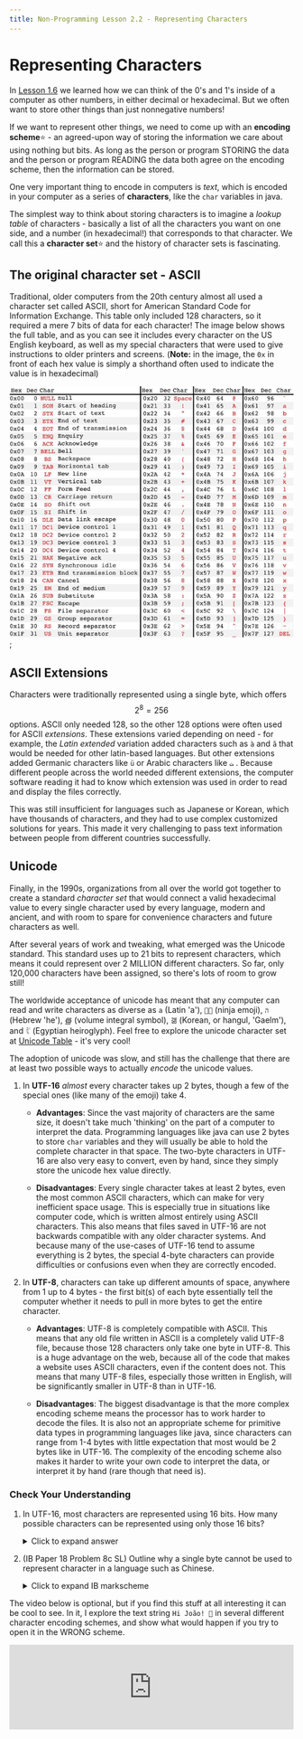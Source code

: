 ```yaml
---
title: Non-Programming Lesson 2.2 - Representing Characters
---
```

# Representing Characters

In [Lesson 1.6](np1.6_representing_integers.md) we learned how we can think of the 0's and 1's inside of a computer as other numbers, in either decimal or hexadecimal. But we often want to store other things than just nonnegative numbers!

If we want to represent other things, we need to come up with an **encoding scheme**:star: - an agreed-upon way of storing the information we care about using nothing but bits. As long as the person or program STORING the data and the person or program READING the data both agree on the encoding scheme, then the information can be stored.

One very important thing to encode in computers is *text*, which is encoded in your computer as a series of **characters**, like the `char` variables in java.

The simplest way to think about storing characters is to imagine a *lookup table* of characters - basically a list of all the characters you want on one side, and a number (in hexadecimal!) that corresponds to that character. We call this a **character set**:star: and the history of character sets is fascinating.

## The original character set - ASCII

Traditional, older computers from the 20th century almost all used a character set called ASCII, short for American Standard Code for Information Exchange. This table only included 128 characters, so it required a mere 7 bits of data for each character! The image below shows the full table, and as you can see it includes every character on the US English keyboard, as well as my special characters that were used to give instructions to older printers and screens. (**Note:** in the image, the `0x` in front of each hex value is simply a shorthand often used to indicate the value is in hexadecimal)

![ASCII table](media/ascii.jpg);

## ASCII Extensions

Characters were traditionally represented using a single byte, which offers $$2^8 = 256$$ options. ASCII only needed 128, so the other 128 options were often used for ASCII *extensions*. These extensions varied depending on need - for example, the *Latin extended* variation added characters such as `à` and `ã` that would be needed for other latin-based languages. But other extensions added Germanic characters like `ü` or Arabic characters like `ﺖ` . Because different people across the world needed different extensions, the computer software reading it had to know which extension was used in order to read and display the files correctly.

This was still insufficient for languages such as Japanese or Korean, which have thousands of characters, and they had to use complex customized solutions for years. This made it very challenging to pass text information between people from different countries successfully.

## Unicode

Finally, in the 1990s, organizations from all over the world got together to create a standard *character set* that would connect a valid hexadecimal value to every single character used by every language, modern and ancient, and with room to spare for convenience characters and future characters as well.

After several years of work and tweaking, what emerged was the Unicode standard. This standard uses up to 21 bits to represent characters, which means it could represent over 2 MILLION different characters. So far, only 120,000 characters have been assigned, so there's lots of room to grow still! 

The worldwide acceptance of unicode has meant that any computer can read and write characters as diverse as `a` (Latin 'a'), `🐱‍👤` (ninja emoji), `ה` (Hebrew 'he'), `∰` (volume integral symbol), `갦` (Korean, or hangul, 'Gaelm'), and `𓀤` (Egyptian heiroglyph). Feel free to explore the unicode character set at [Unicode Table](https://unicode-table.com/en/) - it's very cool!

The adoption of unicode was slow, and still has the challenge that there are at least two possible ways to actually *encode* the unicode values. 

1. In **UTF-16** *almost* every character takes up 2 bytes, though a few of the special ones (like many of the emoji) take 4.  
   * **Advantages**: Since the vast majority of characters are the same size, it doesn't take much 'thinking' on the part of a computer to interpret the data. Programming languages like java can use 2 bytes to store `char` variables and they will usually be able to hold the complete character in that space. The two-byte characters in UTF-16 are also very easy to convert, even by hand, since they simply store the unicode hex value directly.
  
   * **Disadvantages**: Every single character takes at least 2 bytes, even the most common ASCII characters, which can make for very inefficient space usage. This is especially true in situations like computer code, which is written almost entirely using ASCII characters. This also means that files saved in UTF-16 are not backwards compatible with any older character systems. And because many of the use-cases of UTF-16 tend to assume everything is 2 bytes, the special 4-byte characters can provide difficulties or confusions even when they are correctly encoded.
  
2. In **UTF-8**, characters can take up different amounts of space, anywhere from 1 up to 4 bytes - the first bit(s) of each byte essentially tell the computer whether it needs to pull in more bytes to get the entire character.
   * **Advantages**: UTF-8 is completely compatible with ASCII. This means that any old file written in ASCII is a completely valid UTF-8 file, because those 128 characters only take one byte in UTF-8. This is a huge advantage on the web, because all of the code that makes a website uses ASCII characters, even if the content does not. This means that many UTF-8 files, especially those written in English, will be significantly smaller in UTF-8 than in UTF-16.

   * **Disadvantages**: The biggest disadvantage is that the more complex encoding scheme means the processor has to work harder to decode the files. It is also not an appropriate scheme for primitive data types in programming languages like java, since characters can range from 1-4 bytes with little expectation that most would be 2 bytes like in UTF-16. The complexity of the encoding scheme also makes it harder to write your own code to interpret the data, or interpret it by hand (rare though that need is).

### Check Your Understanding

1. In UTF-16, most characters are represented using 16 bits. How many possible characters can be represented using only those 16 bits?
   <details markdown="1"><summary>Click to expand answer</summary>
   $$2^16$$, $$256^2$$, or 16,536 will all get credit
   </details>

2. (IB Paper 18 Problem 8c SL) Outline why a single byte cannot be used to represent character in a language such as Chinese.
   <details markdown="1"><summary>Click to expand IB markscheme</summary>
   Award **[1]** for identifying why this byte could not be used to represent characters such as those in Chinese and **[1]** for an expansion up to **[2 max]**.
   
   The characters must be represented as numbers so that computer can deal with them;  
   One byte (gives us the ability to represent only 256 characters) is enough to hold every possible character in a language which uses a limited set of text symbols, punctuation marks and special characters (for example, English, Spanish, etc);  
   Chinese exceeds the 256 character limit and therefore requires more bytes to represent all of the characters in this language;
   </details>

The video below is optional, but if you find this stuff at all interesting it can be cool to see. In it, I explore the text string `Hi João! 👋` in several different character encoding schemes, and show what would happen if you try to open it in the WRONG scheme.

<div class="iframe-container">
<iframe width="100%" src="https://www.youtube.com/embed/jLtV3j9j3ls" frameborder="0" allow="accelerometer; autoplay; encrypted-media; gyroscope; picture-in-picture" allowfullscreen></iframe>
</div>
